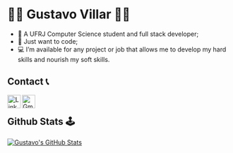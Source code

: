 
<h1>
👨‍💻 Gustavo Villar 👨‍💻 
</h1>

- 👋 A UFRJ Computer Science student and full stack developer;
- 💞 Just want to code;
- 💻 I’m available for any project or job that allows me to develop my hard skills and nourish my soft skills.

## Contact 📞

<a href="https://www.linkedin.com/in/gustavo-marinatto-92282b21b/" target="_blank" rel="noopener noreferrer">
  <img align="left" alt="LinkdeIN" width="30px" src="https://cdn.jsdelivr.net/npm/simple-icons@v3/icons/linkedin.svg" />
</a>
<a href="mailto:marinatto.gustavo@gmail.com" target="_blank" rel="noopener noreferrer">
  <img align="left" alt="Gmail" width="30px" src="https://cdn.jsdelivr.net/npm/simple-icons@v3/icons/gmail.svg" />
</a>

<br/>

## Github Stats 🕹

[![Gustavo's GitHub Stats](https://github-readme-stats.vercel.app/api?username=gustavo-villar-dev)](https://github.com/anuraghazra/github-readme-stats)
 
                                                                                                                      
                

<!---
gustavo-villar-dev/gustavo-villar-dev is a ✨ special ✨ repository because its `README.md` (this file) appears on your GitHub profile.
You can click the Preview link to take a look at your changes.
--->
